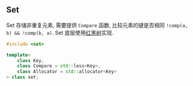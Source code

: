 ## Set

Set 存储非重复元素, 需要提供 `Compare` 函数, 比较元素的键是否相同 `!comp(a, b) && !comp(b, a)`. Set 底层使用[红黑树](../../../../Data%20Structure/Preliminaries/tree/red-black%20tree.md)实现.

```cpp
#include <set>

template<
	class Key,
	class Compare = std::less<Key>,
	class Allocator = std::allocator<Key>
> class set;
```